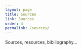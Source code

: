 ```yaml
---
layout: page
title: Sources
link: Sources
order: 4
permalink: /sources/
---
```


Sources, resources, bibiliography...
